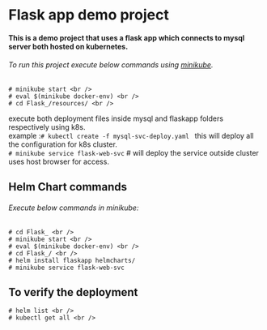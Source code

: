 # Flask app demo project #
#### This is a demo project that uses a flask app which connects to mysql server both hosted on kubernetes.

###### To run this project execute below commands using [minikube](https://minikube.sigs.k8s.io/docs/start/).<br />

```
# minikube start <br />
# eval $(minikube docker-env) <br />
# cd Flask_/resources/ <br />
```

execute both deployment files inside mysql and flaskapp folders respectively using k8s. <br />
example :`# kubectl create -f mysql-svc-deploy.yaml ` this will deploy all the configuration for k8s cluster. <br />
`# minikube service flask-web-svc`     # will deploy the service outside cluster uses host browser for access. <br/>

## Helm Chart commands 

###### Execute below commands in minikube: 
```
# cd Flask_ <br />
# minikube start <br />
# eval $(minikube docker-env) <br />
# cd Flask_/ <br />
# helm install flaskapp helmcharts/
# minikube service flask-web-svc
```
## To verify the deployment
```
# helm list <br />
# kubectl get all <br />
```



